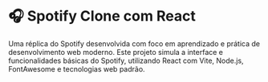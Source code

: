# 🎧 Spotify Clone com React

Uma réplica do Spotify desenvolvida com foco em aprendizado e prática de desenvolvimento web moderno. Este projeto simula a interface e funcionalidades básicas do Spotify, utilizando React com Vite, Node.js, FontAwesome e tecnologias web padrão.


